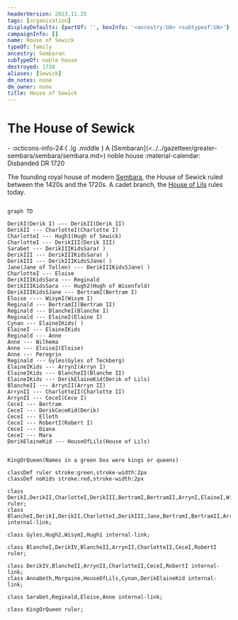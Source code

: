 ```yaml
---
headerVersion: 2023.11.25
tags: [organization]
displayDefaults: {partOf: '', boxInfo: '<ancestry:UA> <subtypeof:UA>'}
campaignInfo: []
name: House of Sewick
typeOf: family
ancestry: Sembaran
subTypeOf: noble house
destroyed: 1720
aliases: [Sewick]
dm_notes: none
dm_owner: none
title: House of Sewick
---
```

# The House of Sewick
<div class="grid cards ext-narrow-margin ext-one-column" markdown>
-
   :octicons-info-24:{ .lg .middle } A [Sembaran](<../../gazetteer/greater-sembara/sembara/sembara.md>) noble house  
   :material-calendar: Disbanded DR 1720  
</div>


The founding royal house of modern [Sembara](<../../gazetteer/greater-sembara/sembara/sembara.md>), the House of Sewick ruled between the 1420s and the 1720s. A cadet branch, the [House of Lils](<./house-of-lils.md>) rules today.


```mermaid 

graph TD

DerikI(Derik I) --- DerikII(Derik II)
DerikII --- CharlotteI(Charlotte I)
CharlotteI --- Hugh1(Hugh of Sewick)
CharlotteI --- DerikIII(Derik III)
Sarabet --- DerikIIIKidsSara( )
DerikIII --- DerikIIIKidsSara( )
DerikIII --- DerikIIIKidsSJane( )
Jane(Jane of Tollen) --- DerikIIIKidsSJane( )
CharlotteI --- Eloise
DerikIIIKidsSara --- Reginald
DerikIIIKidsSara --- Hugh2(Hugh of Wisenfold)
DerikIIIKidsSJane --- BertramI(Bertram I)
Eloise ---- WisymI(Wisym I)
Reginald --- BertramII(Bertram II)
Reginald --- BlancheI(Blanche I)
Reginald --- ElaineI(Elaine I)
Cynan --- ElaineIKids( )
ElaineI --- ElaineIKids
Reginald --- Anne
Anne --- Wilhema
Anne --- Eloise2(Eloise)
Anne --- Peregrin
Reginald --- Gyles(Gyles of Teckberg)
ElaineIKids --- ArrynI(Arryn I)
ElaineIKids --- BlancheII(Blanche II)
ElaineIKids --- DerikElaineKid(Derik of Lils)
BlancheII --- ArrynII(Arryn II)
ArrynII --- CharlotteII(Charlotte II)
ArrynII --- CeceI(Cece I)
CeceI --- Bertram
CeceI --- DerikCeceKid(Derik)
CeceI --- Elleth
CeceI --- RobertI(Robert I)
CeceI --- Diana
CeceI --- Mara
DerikElaineKid --- HouseOfLils(House of Lils)


KingOrQueen(Names in a green box were kings or queens)

classDef ruler stroke:green,stroke-width:2px
classDef noKids stroke:red,stroke-width:2px

class DerikI,DerikII,CharlotteI,DerikIII,BertramI,BertramII,ArrynI,ElaineI,WisymI ruler;
class BlancheI,DerikI,DerikII,CharlotteI,DerikIII,Jane,BertramI,BertramII,ArrynI,ElaineI internal-link;

class Gyles,Hugh2,WisymI,Hugh1 internal-link;

class BlancheI,DerikIV,BlancheII,ArrynII,CharlotteII,CeceI,RobertI ruler;

class DerikIV,BlancheII,ArrynII,CharlotteII,CeceI,RobertI internal-link;
class Annabeth,Morgaine,HouseOfLils,Cynan,DerikElaineKid internal-link;

class Sarabet,Reginald,Eloise,Anne internal-link;

class KingOrQueen ruler;

```

